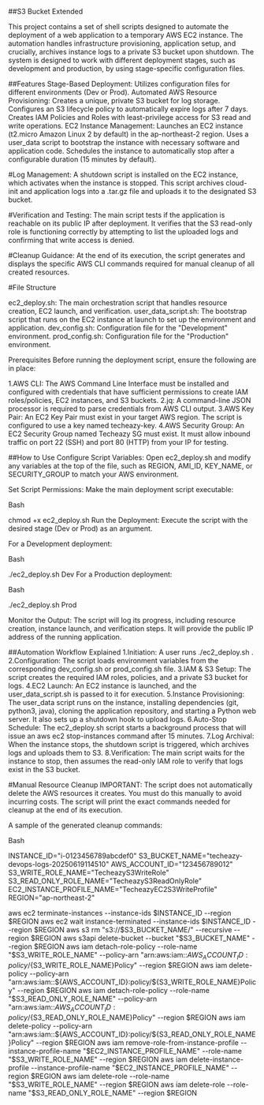 ##S3 Bucket Extended

This project contains a set of shell scripts designed to automate the deployment of a web application to a temporary AWS EC2 instance. The automation handles infrastructure provisioning, application setup, and crucially, archives instance logs to a private S3 bucket upon shutdown. The system is designed to work with different deployment stages, such as development and production, by using stage-specific configuration files.

##Features
Stage-Based Deployment: Utilizes configuration files for different environments (Dev or Prod).
Automated AWS Resource Provisioning:
Creates a unique, private S3 bucket for log storage.
Configures an S3 lifecycle policy to automatically expire logs after 7 days.
Creates IAM Policies and Roles with least-privilege access for S3 read and write operations.
EC2 Instance Management:
Launches an EC2 instance (t2.micro Amazon Linux 2 by default) in the ap-northeast-2 region.
Uses a user_data script to bootstrap the instance with necessary software and application code.
Schedules the instance to automatically stop after a configurable duration (15 minutes by default).

#Log Management:
A shutdown script is installed on the EC2 instance, which activates when the instance is stopped.
This script archives cloud-init and application logs into a .tar.gz file and uploads it to the designated S3 bucket.

#Verification and Testing:
The main script tests if the application is reachable on its public IP after deployment.
It verifies that the S3 read-only role is functioning correctly by attempting to list the uploaded logs and confirming that write access is denied.

#Cleanup Guidance: 
At the end of its execution, the script generates and displays the specific AWS CLI commands required for manual cleanup of all created resources.

#File Structure

ec2_deploy.sh: The main orchestration script that handles resource creation, EC2 launch, and verification.
user_data_script.sh: The bootstrap script that runs on the EC2 instance at launch to set up the environment and application.
dev_config.sh: Configuration file for the "Development" environment.
prod_config.sh: Configuration file for the "Production" environment.

Prerequisites
Before running the deployment script, ensure the following are in place:

1.AWS CLI: The AWS Command Line Interface must be installed and configured with credentials that have sufficient permissions to create IAM roles/policies, EC2 instances, and S3 buckets.
2.jq: A command-line JSON processor is required to parse credentials from AWS CLI output.
3.AWS Key Pair: An EC2 Key Pair must exist in your target AWS region. The script is configured to use a key named techeazy-key.
4.AWS Security Group: An EC2 Security Group named Techeazy SG must exist. It must allow inbound traffic on port 22 (SSH) and port 80 (HTTP) from your IP for testing.

##How to Use
Configure Script Variables:
Open ec2_deploy.sh and modify any variables at the top of the file, such as REGION, AMI_ID, KEY_NAME, or SECURITY_GROUP to match your AWS environment.

Set Script Permissions:
Make the main deployment script executable:

Bash

chmod +x ec2_deploy.sh
Run the Deployment:
Execute the script with the desired stage (Dev or Prod) as an argument.

For a Development deployment:

Bash

./ec2_deploy.sh Dev
For a Production deployment:

Bash

./ec2_deploy.sh Prod

Monitor the Output:
The script will log its progress, including resource creation, instance launch, and verification steps. It will provide the public IP address of the running application.

##Automation Workflow Explained
1.Initiation: A user runs ./ec2_deploy.sh <Stage>.
2.Configuration: The script loads environment variables from the corresponding dev_config.sh or prod_config.sh file.
3.IAM & S3 Setup: The script creates the required IAM roles, policies, and a private S3 bucket for logs.
4.EC2 Launch: An EC2 instance is launched, and the user_data_script.sh is passed to it for execution.
5.Instance Provisioning: The user_data script runs on the instance, installing dependencies (git, python3, java), cloning the application repository, and starting a Python web server. It also sets up a shutdown hook to upload logs.
6.Auto-Stop Schedule: The ec2_deploy.sh script starts a background process that will issue an aws ec2 stop-instances command after 15 minutes.
7.Log Archival: When the instance stops, the shutdown script is triggered, which archives logs and uploads them to S3.
8.Verification: The main script waits for the instance to stop, then assumes the read-only IAM role to verify that logs exist in the S3 bucket.

#Manual Resource Cleanup
IMPORTANT: The script does not automatically delete the AWS resources it creates. You must do this manually to avoid incurring costs. The script will print the exact commands needed for cleanup at the end of its execution.

A sample of the generated cleanup commands:

Bash

INSTANCE_ID="i-0123456789abcdef0"
S3_BUCKET_NAME="techeazy-devops-logs-20250619114510"
AWS_ACCOUNT_ID="123456789012"
S3_WRITE_ROLE_NAME="TecheazyS3WriteRole"
S3_READ_ONLY_ROLE_NAME="TecheazyS3ReadOnlyRole"
EC2_INSTANCE_PROFILE_NAME="TecheazyEC2S3WriteProfile"
REGION="ap-northeast-2"

aws ec2 terminate-instances --instance-ids $INSTANCE_ID --region $REGION
aws ec2 wait instance-terminated --instance-ids $INSTANCE_ID --region $REGION
aws s3 rm "s3://$S3_BUCKET_NAME/" --recursive --region $REGION
aws s3api delete-bucket --bucket "$S3_BUCKET_NAME" --region $REGION
aws iam detach-role-policy --role-name "$S3_WRITE_ROLE_NAME" --policy-arn "arn:aws:iam::${AWS_ACCOUNT_ID}:policy/${S3_WRITE_ROLE_NAME}Policy" --region $REGION
aws iam delete-policy --policy-arn "arn:aws:iam::${AWS_ACCOUNT_ID}:policy/${S3_WRITE_ROLE_NAME}Policy" --region $REGION
aws iam detach-role-policy --role-name "$S3_READ_ONLY_ROLE_NAME" --policy-arn "arn:aws:iam::${AWS_ACCOUNT_ID}:policy/${S3_READ_ONLY_ROLE_NAME}Policy" --region $REGION
aws iam delete-policy --policy-arn "arn:aws:iam::${AWS_ACCOUNT_ID}:policy/${S3_READ_ONLY_ROLE_NAME}Policy" --region $REGION
aws iam remove-role-from-instance-profile --instance-profile-name "$EC2_INSTANCE_PROFILE_NAME" --role-name "$S3_WRITE_ROLE_NAME" --region $REGION
aws iam delete-instance-profile --instance-profile-name "$EC2_INSTANCE_PROFILE_NAME" --region $REGION
aws iam delete-role --role-name "$S3_WRITE_ROLE_NAME" --region $REGION
aws iam delete-role --role-name "$S3_READ_ONLY_ROLE_NAME" --region $REGION
